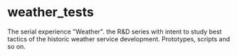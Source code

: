# weather_tests
The serial experience "Weather". the R&amp;D series with intent to study best tactics of the historic weather service development. Prototypes, scripts and so on.
